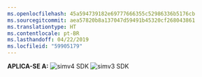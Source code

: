 ```yaml
---
ms.openlocfilehash: 45a594739182e69777666355c52986336b5176cb
ms.sourcegitcommit: aea57820b8a137047d59491b45320cf268043861
ms.translationtype: HT
ms.contentlocale: pt-BR
ms.lasthandoff: 04/22/2019
ms.locfileid: "59905179"
---
```

<Token>**APLICA-SE A:** ![sim](../media/yes.png)v4 SDK ![sim](../media/yes.png)v3 SDK </Token>
